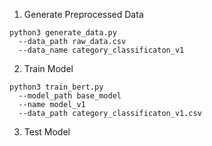 1) Generate Preprocessed Data
```
python3 generate_data.py
  --data_path raw_data.csv
  --data_name category_classificaton_v1
```
2) Train Model
```
python3 train_bert.py
  --model_path base_model
  --name model_v1
  --data_path category_classificaton_v1.csv
```
3) Test Model
